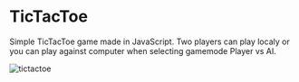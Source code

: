 # TicTacToe
Simple TicTacToe game made in JavaScript. Two players can play localy or you can play against computer when selecting gamemode Player vs AI.

![tictactoe](https://github.com/JoneMus/TicTacToe/assets/99409713/6bae1f1d-78f8-4280-9bdc-d7f859398e04)
